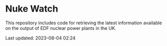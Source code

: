 # Nuke Watch

This repository includes code for retrieving the latest information available on the output of EDF nuclear power plants in the UK.

Last updated: 2023-08-04 02:24